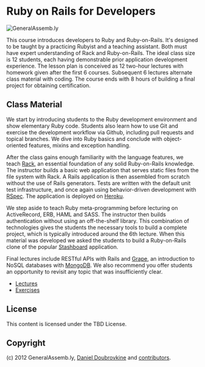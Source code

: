 Ruby on Rails for Developers
============================

![GeneralAssemb.ly](https://github.com/generalassembly/ga-ruby-for-devs/raw/master/images/ga.png "GeneralAssemb.ly")

This course introduces developers to Ruby and Ruby-on-Rails. It's designed to be taught by a practicing Rubyist and a teaching assistant. Both must have expert understanding of Rack and Ruby-on-Rails. The ideal class size is 12 students, each having demonstrable prior application development experience. The lesson plan is conceived as 12 two-hour lectures with homework given after the first 6 courses. Subsequent 6 lectures alternate class material with coding. The course ends with 8 hours of building a final project for obtaining certification.

Class Material
--------------

We start by introducing students to the Ruby development environment and show elementary Ruby code. Students also learn how to use Git and exercise the development workflow via Github, including pull requests and topical branches. We dive into Ruby basics and conclude with object-oriented features, mixins and exception handling.

After the class gains enough familiarity with the language features, we teach [Rack](http://rack.github.com/), an essential foundation of any solid Ruby-on-Rails knowledge. The instructor builds a basic web application that serves static files from the file system with Rack. A Rails application is then assembled from scratch without the use of Rails generators. Tests are written with the default unit test infrastructure, and once again using behavior-driven development with [RSpec](http://rspec.info/). The application is deployed on [Heroku](http://www.heroku.com/).

We step aside to teach Ruby meta-programming before lecturing on ActiveRecord, ERB, HAML and SASS. The instructor then builds authentication without using an off-the-shelf library. This combination of technologies gives the students the necessary tools to build a complete project, which is typically introduced around the 6th lecture. When this material was developed we asked the students to build a Ruby-on-Rails clone of the popular [Stashboard](http://www.stashboard.org/) application.

Final lectures include RESTful APIs with Rails and [Grape](https://github.com/intridea/grape), an introduction to NoSQL databases with [MongoDB](mongodb.org). We also recommend you offer students an opportunity to revisit any topic that was insufficiently clear.

* [Lectures](lectures/README.md)
* [Exercises](class/README.md)

License
-------

This content is licensed under the TBD License.

Copyright
---------

(c) 2012 GeneralAssemb.ly, [Daniel Doubrovkine](http://github.com/dblock) and [contributors](CONTRIBUTORS.md).

